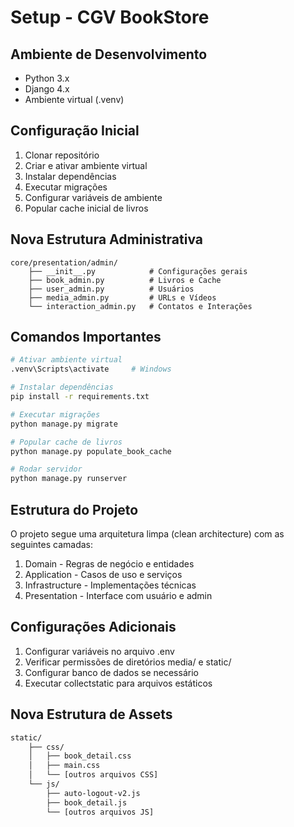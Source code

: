 # Setup - CGV BookStore

## Ambiente de Desenvolvimento
- Python 3.x
- Django 4.x
- Ambiente virtual (.venv)

## Configuração Inicial
1. Clonar repositório
2. Criar e ativar ambiente virtual
3. Instalar dependências
4. Executar migrações
5. Configurar variáveis de ambiente
6. Popular cache inicial de livros

## Nova Estrutura Administrativa
```
core/presentation/admin/
    ├── __init__.py            # Configurações gerais
    ├── book_admin.py          # Livros e Cache
    ├── user_admin.py          # Usuários
    ├── media_admin.py         # URLs e Vídeos
    └── interaction_admin.py   # Contatos e Interações
```

## Comandos Importantes
```bash
# Ativar ambiente virtual
.venv\Scripts\activate     # Windows

# Instalar dependências
pip install -r requirements.txt

# Executar migrações
python manage.py migrate

# Popular cache de livros
python manage.py populate_book_cache

# Rodar servidor
python manage.py runserver
```

## Estrutura do Projeto
O projeto segue uma arquitetura limpa (clean architecture) com as seguintes camadas:

1. Domain - Regras de negócio e entidades
2. Application - Casos de uso e serviços
3. Infrastructure - Implementações técnicas
4. Presentation - Interface com usuário e admin

## Configurações Adicionais
1. Configurar variáveis no arquivo .env
2. Verificar permissões de diretórios media/ e static/
3. Configurar banco de dados se necessário
4. Executar collectstatic para arquivos estáticos

## Nova Estrutura de Assets
```bash
static/
    ├── css/
    │   ├── book_detail.css
    │   ├── main.css
    │   └── [outros arquivos CSS]
    └── js/
        ├── auto-logout-v2.js
        ├── book_detail.js
        └── [outros arquivos JS]